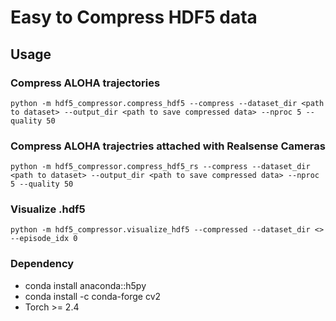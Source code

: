 # Easy to Compress HDF5 data

## Usage

### Compress ALOHA trajectories
```console
python -m hdf5_compressor.compress_hdf5 --compress --dataset_dir <path to dataset> --output_dir <path to save compressed data> --nproc 5 --quality 50
```

### Compress ALOHA trajectries attached with Realsense Cameras
```console
python -m hdf5_compressor.compress_hdf5_rs --compress --dataset_dir <path to dataset> --output_dir <path to save compressed data> --nproc 5 --quality 50
```

### Visualize .hdf5
```console
python -m hdf5_compressor.visualize_hdf5 --compressed --dataset_dir <> --episode_idx 0
```

### Dependency
- conda install anaconda::h5py
- conda install -c conda-forge cv2
- Torch >= 2.4